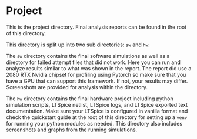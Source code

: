 # Project

This is the project directory. Final analysis reports can be found in the root of this directory.

This directory is split up into two sub directories: `sw` and `hw`.

The `sw` directory contains the final software simulations as well as a directory for failed attempt files
that did not work. Here you can run and analyze results similar to what was shown in the report. The report
did use a 2080 RTX Nvidia chipset for profiling using Pytorch so make sure that you have a GPU that can support
this framework. If not, your results may differ. Screenshots are provided for analysis within the directory.

The `hw` directory contains the final hardware project including python simulation scripts, LTSpice netlist,
LTSpice logs, and LTSpice exported text documentation. Make sure your LTSpice is configured in vanilla format
and check the quickstart guide at the root of this directory for setting up a `venv` for running your python
modules as needed. This directory also includes screenshots and graphs from the running simulations.

